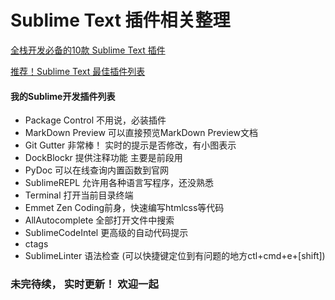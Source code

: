 Sublime Text 插件相关整理
=======================

[全栈开发必备的10款 Sublime Text 插件](http://www.kuqin.com/shuoit/20141118/343277.html)

[推荐！Sublime Text 最佳插件列表](http://blog.jobbole.com/79326/)

#### 我的Sublime开发插件列表
- Package Control 不用说，必装插件
- MarkDown Preview 可以直接预览MarkDown Preview文档
- Git Gutter 非常棒！ 实时的提示是否修改，有小图表示
- DockBlockr 提供注释功能  主要是前段用
- PyDoc 可以在线查询内置函数到官网
- SublimeREPL 允许用各种语言写程序，还没熟悉
- Terminal 打开当前目录终端
- Emmet Zen Coding前身，快速编写htmlcss等代码
- AllAutocomplete 全部打开文件中搜索
- SublimeCodeIntel 更高级的自动代码提示
- ctags 
- SublimeLinter 语法检查 (可以快捷键定位到有问题的地方ctl+cmd+e+[shift])


### 未完待续， 实时更新！  欢迎一起
